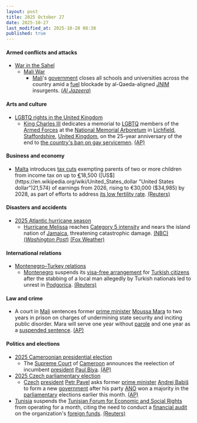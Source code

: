 ```yaml
---
layout: post
title: 2025 October 27
date: 2025-10-27
last_modified_at: 2025-10-28 08:38
published: true
---
```



#### Armed conflicts and attacks

* [War in the Sahel](https://en.wikipedia.org/wiki/War_in_the_Sahel "War in the Sahel")
  * [Mali War](https://en.wikipedia.org/wiki/Mali_War "Mali War")
    * [Mali](https://en.wikipedia.org/wiki/Mali "Mali")'s [government](https://en.wikipedia.org/wiki/Politics_of_Mali "Politics of Mali") closes all schools and universities across the country amid a [fuel](https://en.wikipedia.org/wiki/Gasoline "Gasoline") blockade by al-Qaeda-aligned [JNIM](https://en.wikipedia.org/wiki/Jama%27at_Nasr_al-Islam_wal_Muslimin "Jama'at Nasr al-Islam wal Muslimin") insurgents. [(*Al Jazeera*)](https://www.aljazeera.com/news/2025/10/27/mali-shuts-schools-as-fuel-blockade-imposed-by-fighters-paralyses-country)

#### Arts and culture

* [LGBTQ rights in the United Kingdom](https://en.wikipedia.org/wiki/LGBTQ_rights_in_the_United_Kingdom "LGBTQ rights in the United Kingdom")
  * [King Charles III](https://en.wikipedia.org/wiki/King_Charles_III "King Charles III") dedicates a memorial to [LGBTQ](https://en.wikipedia.org/wiki/LGBTQ "LGBTQ") members of the [Armed Forces](https://en.wikipedia.org/wiki/British_Armed_Forces "British Armed Forces") at the [National Memorial Arboretum](https://en.wikipedia.org/wiki/National_Memorial_Arboretum "National Memorial Arboretum") in [Lichfield](https://en.wikipedia.org/wiki/Lichfield "Lichfield"), [Staffordshire](https://en.wikipedia.org/wiki/Staffordshire "Staffordshire"), [United Kingdom](https://en.wikipedia.org/wiki/United_Kingdom "United Kingdom"), on the 25-year anniversary of the end to [the country's ban on gay servicemen](https://en.wikipedia.org/wiki/Sexual_orientation_and_the_military_of_the_United_Kingdom "Sexual orientation and the military of the United Kingdom"). [(AP)](https://apnews.com/article/king-charles-uk-lgbt-troops-memorial-29d3c25097dc08e3f43e250f2313bd08)

#### Business and economy

* [Malta](https://en.wikipedia.org/wiki/Malta "Malta") introduces [tax cuts](https://en.wikipedia.org/wiki/Tax_cut "Tax cut") exempting parents of two or more children from income tax on up to [€](https://en.wikipedia.org/wiki/Euro "Euro")18,500 ([US$](https://en.wikipedia.org/wiki/United_States_dollar "United States dollar")21,574) of earnings from 2026, rising to €30,000 ($34,985) by 2028, as part of efforts to address [its low fertility rate](https://en.wikipedia.org/wiki/Demographics_of_Malta "Demographics of Malta"). [(Reuters)](https://www.reuters.com/markets/us/malta-cuts-taxes-parents-bid-revive-native-birth-rate-2025-10-27/)

#### Disasters and accidents

* [2025 Atlantic hurricane season](https://en.wikipedia.org/wiki/2025_Atlantic_hurricane_season "2025 Atlantic hurricane season")
  * [Hurricane Melissa](https://en.wikipedia.org/wiki/Hurricane_Melissa "Hurricane Melissa") reaches [Category 5 intensity](https://en.wikipedia.org/wiki/List_of_Category_5_Atlantic_hurricanes "List of Category 5 Atlantic hurricanes") and nears the island nation of [Jamaica](https://en.wikipedia.org/wiki/Jamaica "Jamaica"), threatening catastrophic damage. [(NBC)](https://www.nbcnews.com/weather/hurricanes/hurricane-melissa-intensifies-category-5-storm-jamaica-flooding-rcna239989) [(*Washington Post*)](https://www.washingtonpost.com/weather/2025/10/27/hurricane-melissa-jamaica/) [(Fox Weather)](https://www.foxweather.com/weather-news/hurricane-melissa-jamaica-haiti-cuba-dominican-republic-caribbean-atlantic)

#### International relations

* [Montenegro–Turkey relations](https://en.wikipedia.org/wiki/Montenegro%E2%80%93Turkey_relations "Montenegro–Turkey relations")
  * [Montenegro](https://en.wikipedia.org/wiki/Montenegro "Montenegro") suspends its [visa-free arrangement](https://en.wikipedia.org/wiki/Visa_policy_of_Montenegro "Visa policy of Montenegro") for [Turkish citizens](https://en.wikipedia.org/wiki/Turkish_citizen "Turkish citizen") after the stabbing of a local man allegedly by Turkish nationals led to unrest in [Podgorica](https://en.wikipedia.org/wiki/Podgorica "Podgorica"). [(Reuters)](https://www.reuters.com/world/montenegro-detains-dozens-turks-azeris-after-weekend-violence-2025-10-27/)

#### Law and crime

* A court in [Mali](https://en.wikipedia.org/wiki/Mali "Mali") sentences former [prime minister](https://en.wikipedia.org/wiki/List_of_prime_ministers_of_Mali "List of prime ministers of Mali") [Moussa Mara](https://en.wikipedia.org/wiki/Moussa_Mara "Moussa Mara") to two years in prison on charges of undermining state security and inciting public disorder. Mara will serve one year without [parole](https://en.wikipedia.org/wiki/Parole "Parole") and one year as a [suspended sentence](https://en.wikipedia.org/wiki/Suspended_sentence "Suspended sentence"). [(AP)](https://apnews.com/article/mali-prime-minister-moussa-mara-politics-prison-566a1fc387ee6f4ba480e7068777ea9f)

#### Politics and elections

* [2025 Cameroonian presidential election](https://en.wikipedia.org/wiki/2025_Cameroonian_presidential_election "2025 Cameroonian presidential election")
  * The [Supreme Court](https://en.wikipedia.org/wiki/Supreme_Court_of_Cameroon "Supreme Court of Cameroon") of [Cameroon](https://en.wikipedia.org/wiki/Cameroon "Cameroon") announces the reelection of incumbent [president](https://en.wikipedia.org/wiki/President_of_Cameroon "President of Cameroon") [Paul Biya](https://en.wikipedia.org/wiki/Paul_Biya "Paul Biya"). [(AP)](https://apnews.com/article/cameroon-protests-election-tchiroma-biya-885d5a2cd41164e37e760777946a60e7)
* [2025 Czech parliamentary election](https://en.wikipedia.org/wiki/2025_Czech_parliamentary_election "2025 Czech parliamentary election")
  * [Czech](https://en.wikipedia.org/wiki/Czech_Republic "Czech Republic") [president](https://en.wikipedia.org/wiki/President_of_the_Czech_Republic "President of the Czech Republic") [Petr Pavel](https://en.wikipedia.org/wiki/Petr_Pavel "Petr Pavel") asks former [prime minister](https://en.wikipedia.org/wiki/Prime_Minister_of_the_Czech_Republic "Prime Minister of the Czech Republic") [Andrej Babiš](https://en.wikipedia.org/wiki/Andrej_Babi%C5%A1 "Andrej Babiš") to form a new [government](https://en.wikipedia.org/wiki/Government_of_the_Czech_Republic "Government of the Czech Republic") after his party [ANO](https://en.wikipedia.org/wiki/ANO_2011 "ANO 2011") won a majority in the [parliamentary](https://en.wikipedia.org/wiki/Parliament_of_the_Czech_Republic "Parliament of the Czech Republic") elections earlier this month. [(AP)](https://apnews.com/article/czech-government-babis-0f539bf61ff8a8eb45e76398771cb470)
* [Tunisia](https://en.wikipedia.org/wiki/Tunisia "Tunisia") suspends the [Tunisian Forum for Economic and Social Rights](https://en.wikipedia.org/wiki/Tunisian_Forum_for_Economic_and_Social_Rights "Tunisian Forum for Economic and Social Rights") from operating for a month, citing the need to conduct a [financial audit](https://en.wikipedia.org/wiki/Financial_audit "Financial audit") on the organization's [foreign funds](https://en.wikipedia.org/wiki/Foreign_funding_of_non-governmental_organizations "Foreign funding of non-governmental organizations"). [(Reuters)](https://www.reuters.com/business/finance/tunisia-imposes-one-month-suspension-migrant-rights-group-2025-10-27/)
